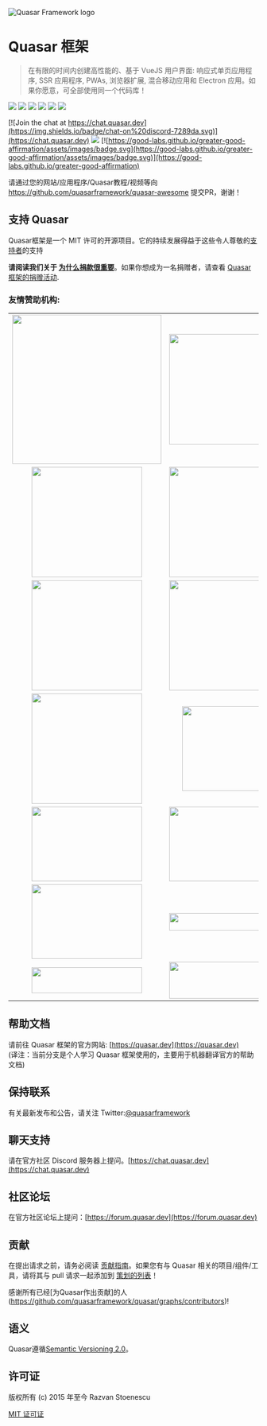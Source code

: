 ![Quasar Framework logo](https://cdn.quasar.dev/logo-v2/header.png)

# Quasar 框架

> 在有限的时间内创建高性能的、基于 VueJS 用户界面: 响应式单页应用程序, SSR 应用程序, PWAs, 浏览器扩展, 混合移动应用和 Electron 应用。如果你愿意，可全部使用同一个代码库！

<img src="https://img.shields.io/npm/v/quasar?label=quasar"> <img src="https://img.shields.io/npm/v/%40quasar/app?label=@quasar/app"> <img src="https://img.shields.io/npm/v/%40quasar/cli?label=@quasar/cli"> <img src="https://img.shields.io/npm/v/%40quasar/extras.svg?label=@quasar/extras"> <img src="https://img.shields.io/npm/v/%40quasar/icongenie.svg?label=@quasar/icongenie"> <img src="https://img.shields.io/npm/v/%40quasar/vite-plugin.svg?label=@quasar/vite-plugin">

[![Join the chat at https://chat.quasar.dev](https://img.shields.io/badge/chat-on%20discord-7289da.svg)](https://chat.quasar.dev)
<a href="https://forum.quasar.dev" target="_blank"><img src="https://img.shields.io/badge/community-forum-brightgreen.svg"></a>
[![https://good-labs.github.io/greater-good-affirmation/assets/images/badge.svg](https://good-labs.github.io/greater-good-affirmation/assets/images/badge.svg)](https://good-labs.github.io/greater-good-affirmation)

请通过您的网站/应用程序/Quasar教程/视频等向 https://github.com/quasarframework/quasar-awesome 提交PR，谢谢！

## 支持 Quasar
Quasar框架是一个 MIT 许可的开源项目。它的持续发展得益于这些令人尊敬的[支持者](https://github.com/rstoenescu/quasar-framework/blob/dev/backers.md)的支持

**请阅读我们关于 [为什么捐款很重要](https://quasar.dev/why-donate)**。如果你想成为一名捐赠者，请查看 [Quasar 框架的捐赠活动](https://donate.quasar.dev).

### 友情赞助机构:

<table>
  <tbody>
    <tr>
      <td align="center" valign="middle">
        <a href="https://truelogic.com" target="_blank">
          <img width="300px" src="https://cdn.quasar.dev/sponsors/truelogic.png">
        </a>
      </td>
      <td align="center" valign="middle">
        <a href="http://campuscloudservices.com" target="_blank">
          <img width="222px" src="https://cdn.quasar.dev/sponsors/campus-cloud-services.png">
        </a>
      </td>
    </tr>
    <tr></tr>
    <tr>
      <td align="center" valign="middle">
        <a href="https://www.jugglestreet.com" target="_blank">
          <img width="222px" src="https://cdn.quasar.dev/sponsors/juggle-street.png">
        </a>
      </td>
      <td align="center" valign="middle">
        <a href="http://comcomservices.com" target="_blank">
          <img width="222px" src="https://cdn.quasar.dev/sponsors/com-com-services.png">
        </a>
      </td>
    </tr>
    <tr></tr>
    <tr>
      <td align="center" valign="middle">
        <a href="http://www.kalisio.com" target="_blank">
          <img width="222px" src="https://cdn.quasar.dev/sponsors/kalisio.png">
        </a>
      </td>
      <td align="center" valign="middle">
        <a href="http://platformpurple.com" target="_blank">
          <img width="222px" src="https://cdn.quasar.dev/sponsors/platform-purple.png">
        </a>
      </td>
    </tr>
    <tr></tr>
    <tr>
      <td align="center" valign="middle">
        <a href="http://www.bgasoft.com" target="_blank">
          <img width="222px" src="https://cdn.quasar.dev/sponsors/bgasoft.png">
        </a>
      </td>
      <td align="center" valign="middle">
        <a href="https://www.letsbutterfly.com/" target="_blank">
          <img width="170px" src="https://cdn.quasar.dev/sponsors/letsbutterfly.png">
        </a>
      </td>
    </tr>
    <tr></tr>
    <tr>
      <td align="center" valign="middle">
        <a href="https://www.projectfinance.io/" target="_blank">
          <img width="222px" height="150px" src="https://cdn.quasar.dev/sponsors/project-finance.png">
        </a>
      </td>
      <td align="center" valign="middle">
        <a href="https://dreamonkey.com/" target="_blank">
          <img width="222px" height="150px" src="https://cdn.quasar.dev/sponsors/dreamonkey.png">
        </a>
      </td>
    </tr>
    <tr></tr>
    <tr>
      <td align="center" valign="middle">
        <a href="https://ib-langenthal.ch/" target="_blank">
          <img width="222px" height="150px" src="https://cdn.quasar.dev/sponsors/ib-langenthal.svg">
        </a>
      </td>
      <td align="center" valign="middle">
        <a href="https://debricked.com/" target="_blank">
          <img width="222px" height="35px" src="https://cdn.quasar.dev/sponsors/debricked.png">
        </a>
      </td>
    </tr>
    <tr></tr>
    <tr>
      <td align="center" valign="middle">
        <a href="https://ib-langenthal.ch/" target="_blank">
          <img width="222px" height="52px" src="https://cdn.quasar.dev/sponsors/qintil.png">
        </a>
      </td>
      <td align="center" valign="middle">
        <a href="https://synestia.pl" target="_blank">
          <img width="222px" height="74px" src="https://cdn.quasar.dev/sponsors/synestia.svg">
        </a>
      </td>
    </tr>
  </tbody>
</table>

## 帮助文档

请前往 Quasar 框架的官方网站: [https://quasar.dev](https://quasar.dev)  
(译注：当前分支是个人学习 Quasar 框架使用的，主要用于机器翻译官方的帮助文档)

## 保持联系

有关最新发布和公告，请关注 Twitter:[@quasarframework](https://twitter.com/quasarframework)

## 聊天支持

请在官方社区 Discord 服务器上提问。[https://chat.quasar.dev](https://chat.quasar.dev)

## 社区论坛

在官方社区论坛上提问：[https://forum.quasar.dev](https://forum.quasar.dev)

## 贡献

在提出请求之前，请务必阅读 [贡献指南](./CONTRIBUTING.md)。如果您有与 Quasar 相关的项目/组件/工具，请将其与 pull 请求一起添加到 [策划的列表](https://github.com/quasarframework/quasar-awesome)！  

感谢所有已经[为Quasar作出贡献]的人(https://github.com/quasarframework/quasar/graphs/contributors)!

## 语义
Quasar遵循[Semantic Versioning 2.0](https://semver.org/)。

## 许可证

版权所有 (c) 2015 年至今 Razvan Stoenescu

[MIT 证可证](http://en.wikipedia.org/wiki/MIT_License)
